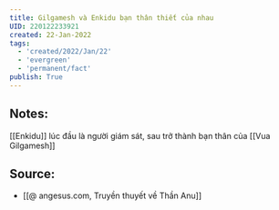 ```yaml
---
title: Gilgamesh và Enkidu bạn thân thiết của nhau
UID: 220122233921
created: 22-Jan-2022
tags:
  - 'created/2022/Jan/22'
  - 'evergreen'
  - 'permanent/fact'
publish: True
---
```

## Notes:
[[Enkidu]] lúc đầu là người giám sát, sau trở thành bạn thân của [[Vua Gilgamesh]]

## Source:
- [[@ angesus.com, Truyền thuyết về Thần Anu]]


